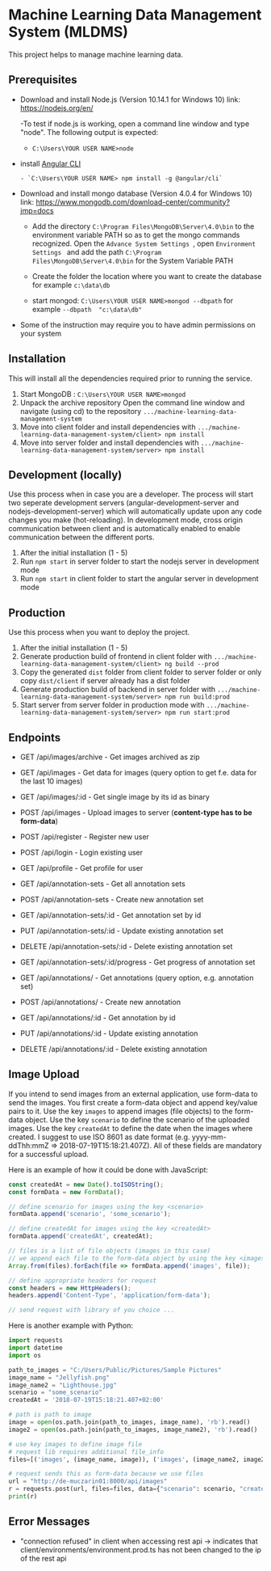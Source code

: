 # Machine Learning Data Management System (MLDMS)

This project helps to manage machine learning data.

## Prerequisites

*  Download and install Node.js (Version 10.14.1 for Windows 10) link: https://nodejs.org/en/

    -To test if node.js is working, open a command line window and type "node". The following output is expected:
    - `C:\Users\YOUR USER NAME>node `
    
* install [Angular CLI](https://cli.angular.io/) 

      - `C:\Users\YOUR USER NAME> npm install -g @angular/cli`
      
* Download and install mongo database (Version 4.0.4 for Windows 10) link: https://www.mongodb.com/download-center/community?jmp=docs
 
    - Add the directory `C:\Program Files\MongoDB\Server\4.0\bin` to the environment variable PATH so as to get the mongo commands recognized. Open the  `Advance System Settings `, open  `Environment Settings ` and add the path `C:\Program    Files\MongoDB\Server\4.0\bin` for the System Variable PATH
    
    - Create the folder the location where you want to create the database for example  `c:\data\db`
    - start mongod: `C:\Users\YOUR USER NAME>mongod --dbpath`   for example  `--dbpath  "c:\data\db" `
   
    
* Some of the instruction may require you to have admin permissions on your system

## Installation

This will install all the dependencies required prior to running the service.

1.  Start MongoDB :  `C:\Users\YOUR USER NAME>mongod`
2.  Unpack the archive repository
Open the command line window and navigate (using cd) to the repository  `.../machine-learning-data-management-system`
4.  Move into client folder and install dependencies with `.../machine-learning-data-management-system/client> npm install`
5.  Move into server folder and install dependencies with `.../machine-learning-data-management-system/server> npm install`

## Development (locally)

Use this process when in case you are a developer. The process will start two seperate development servers (angular-development-server and nodejs-development-server) which will automatically update upon any code changes you make (hot-reloading). In development mode, cross origin communication between client and is automatically enabled to enable communication between the different ports.

1.  After the initial installation (1 - 5)
2.  Run `npm start` in server folder to start the nodejs server in development mode
3.  Run `npm start` in client folder to start the angular server in development mode

## Production

Use this process when you want to deploy the project. 

1.  After the initial installation (1 - 5)
3.  Generate production build of frontend in client folder with `.../machine-learning-data-management-system/client> ng build --prod`
4.  Copy the generated `dist` folder from client folder to server folder or only copy `dist/client` if server already has a dist folder
5.  Generate production build of backend in server folder with `.../machine-learning-data-management-system/server> npm run build:prod`
6.  Start server from server folder in production mode with `.../machine-learning-data-management-system/server> npm run start:prod`

## Endpoints

- GET /api/images/archive - Get images archived as zip

- GET /api/images - Get data for images (query option to get f.e. data for the last 10 images)

- GET /api/images/:id - Get single image by its id as binary

- POST /api/images - Upload images to server (<b>content-type has to be form-data</b>)

- POST /api/register - Register new user

- POST /api/login - Login existing user

- GET /api/profile - Get profile for user

- GET /api/annotation-sets - Get all annotation sets

- POST /api/annotation-sets - Create new annotation set

- GET /api/annotation-sets/:id - Get annotation set by id

- PUT /api/annotation-sets/:id - Update existing annotation set

- DELETE /api/annotation-sets/:id - Delete existing annotation set

- GET /api/annotation-sets/:id/progress - Get progress of annotation set

- GET /api/annotations/ - Get annotations (query option, e.g. annotation set)

- POST /api/annotations/ - Create new annotation

- GET /api/annotations/:id - Get annotation by id

- PUT /api/annotations/:id - Update existing annotation

- DELETE /api/annotations/:id - Delete existing annotation

## Image Upload

If you intend to send images from an external application, use form-data to send the images. You first create a form-data object and append
key/value pairs to it. Use the key `images` to append images (file objects) to the form-data object. Use the key
`scenario` to define the scenario of the uploaded images. Use the key `createdAt` to define the date when the images where created. I suggest to use ISO 8601 as date format (e.g. yyyy-mm-ddThh:mmZ => 2018-07-19T15:18:21.407Z). All of these fields are mandatory for a successful upload.

Here is an example of how it could be done with JavaScript:

```javascript
const createdAt = new Date().toISOString();
const formData = new FormData();

// define scenario for images using the key <scenario>
formData.append('scenario', 'some_scenario');

// define createdAt for images using the key <createdAt>
formData.append('createdAt', createdAt);

// files is a list of file objects (images in this case)
// we append each file to the form-data object by using the key <images>
Array.from(files).forEach(file => formData.append('images', file));

// define appropriate headers for request
const headers = new HttpHeaders();
headers.append('Content-Type', 'application/form-data');

// send request with library of you choice ...
```

Here is another example with Python:

```python
import requests
import datetime
import os

path_to_images = "C:/Users/Public/Pictures/Sample Pictures"
image_name = "Jellyfish.png"
image_name2 = "Lighthouse.jpg"
scenario = "some_scenario"
createdAt = '2018-07-19T15:18:21.407+02:00'

# path is path to image
image = open(os.path.join(path_to_images, image_name), 'rb').read()
image2 = open(os.path.join(path_to_images, image_name2), 'rb').read()

# use key images to define image file
# request lib requires additional file_info
files=[('images', (image_name, image)), ('images', (image_name2, image2))]

# request sends this as form-data because we use files
url = "http://de-muczarin01:8000/api/images"
r = requests.post(url, files=files, data={"scenario": scenario, "createdAt": createdAt})
print(r)
```

## Error Messages

- "connection refused" in client when accessing rest api -> indicates that client/environments/environment.prod.ts has not been changed to the ip of the rest api





